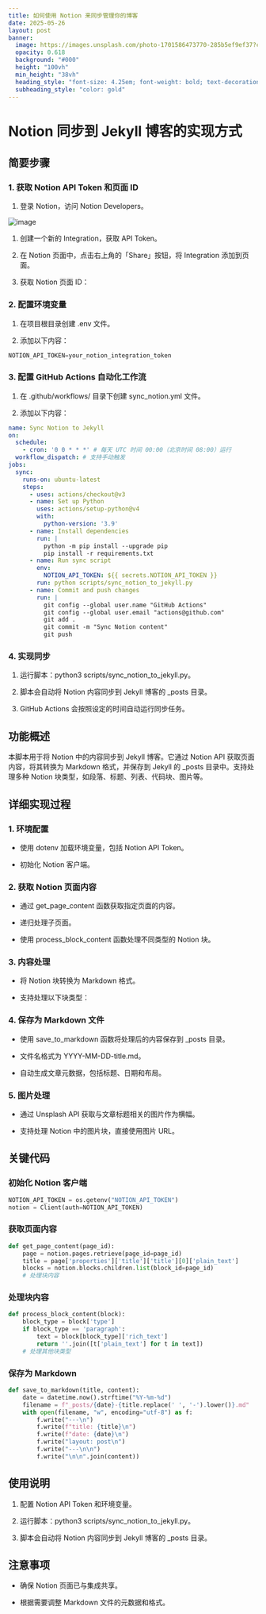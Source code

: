 ```yaml
---
title: 如何使用 Notion 来同步管理你的博客
date: 2025-05-26
layout: post
banner:
  image: https://images.unsplash.com/photo-1701586473770-285b5ef9ef37?crop=entropy&cs=tinysrgb&fit=max&fm=jpg&ixid=M3w2OTIwMzJ8MHwxfHJhbmRvbXx8fHx8fHx8fDE3NDgyMjQyMTJ8&ixlib=rb-4.1.0&q=80&w=1080
  opacity: 0.618
  background: "#000"
  height: "100vh"
  min_height: "38vh"
  heading_style: "font-size: 4.25em; font-weight: bold; text-decoration: underline"
  subheading_style: "color: gold"
---
```


# Notion 同步到 Jekyll 博客的实现方式

## 简要步骤

### 1. 获取 Notion API Token 和页面 ID

1. 登录 Notion，访问 Notion Developers。

![image](https://prod-files-secure.s3.us-west-2.amazonaws.com/a7a0cc5a-89b9-4cda-8686-1fba0ca52f40/d19c1afe-dea5-4312-9333-786b0ba83054/image.png?X-Amz-Algorithm=AWS4-HMAC-SHA256&X-Amz-Content-Sha256=UNSIGNED-PAYLOAD&X-Amz-Credential=ASIAZI2LB466X6ZF2C6K%2F20250526%2Fus-west-2%2Fs3%2Faws4_request&X-Amz-Date=20250526T015012Z&X-Amz-Expires=3600&X-Amz-Security-Token=IQoJb3JpZ2luX2VjEG4aCXVzLXdlc3QtMiJHMEUCIQCVWCqJFr1a2pRtbVS6eaWI0oO9Adzwg1wD632ZsdgX%2BwIgCwMy01zTpt6R4Yx6MfElfE8iLGsN%2FM5tJxrcMkTXI0sq%2FwMINxAAGgw2Mzc0MjMxODM4MDUiDGR4eqKG70bPiHvXXCrcA7voCZeUwjn%2F1kZGjw3%2Bq5MiChDBFQxBQuh87vQCIP2M9O4AUKfFnI5rOGf8tLXk5mj6SKfYtgT8wrN6JEPNnZXD5Nuz7ITxCzehc%2F9tOiFMkloHg%2BeBAqIHrGo81Dmi%2FH0ZF2Swi92o3hEAHjIK5CpFkPBypR6LN8COWchfd7Q00%2FxBOJfAw2wQ%2FHU1KpDqMFoWm%2B3VD98O0G%2B2aUYb1NSQYuIHpt3QjFXysml8KlxToyeanWh4ZHEIWgiBzb%2BekDrDJ1eG18Qs5g9JRsYCrRJL6VViijhr9Nyhqc%2FmG2e9wszkt%2B2nkpRx45Bvtttui5EsH3pRyo3VuG5A6tZqYql3U3Cn2xOhvN%2F5uKuyTdjlnQUdZQQB0yKq2IMlEMHagwJxAiqBJEXjCPwujp9rFXMZidwvVsw1ssdeaZfsoZ3wzd4fRH0598Xa10vWQ6k33EPNc3iDQ5Nt%2B5QkdvA5qjspuLtyokccxCk9yDraMD8QqA0k0VWhq7eSbrjLlew6ahyI3PyYy4i5SOG6V08e0r1W%2Fh3xa6j%2BiSAD76f7l01yMiGEa%2FGt04XEhoV7Uh%2BvcF%2FggOctRsMznhca%2FUUUwFtVw7D3CpsNjSw%2BKlUnGOnTris1QSVGrH%2B8X2vhMO%2BqzsEGOqUB5nwbGhXIMAMk%2BSWbdDiXWKzBdrN%2BDwUNdpS3VgYbR2dj8tKgX9KeS66iZXrRbDZXn%2F946sjGXYZ%2ByBuXxq0XwY9yI6lsLvEW6Z803av9RAbmf7yuTeFYcj%2BMYJ%2FfFSKa3JzZtKdeAfQ5Ma4PD7CO1Qn%2B%2FXkD%2FmLi9T3Udxrhp3KO%2BI5hBLp2XRCK9d9nOHEiz4UKOmwQkxusLN%2FVD1ThFqy9A5aG&X-Amz-Signature=901b0b6030cdbd94379f301d07e1de79f5b9270c4a12b98295d143d8d6db56a4&X-Amz-SignedHeaders=host&x-id=GetObject)

1. 创建一个新的 Integration，获取 API Token。

1. 在 Notion 页面中，点击右上角的「Share」按钮，将 Integration 添加到页面。

1. 获取 Notion 页面 ID：


### 2. 配置环境变量

1. 在项目根目录创建 .env 文件。

1. 添加以下内容：

```javascript
NOTION_API_TOKEN=your_notion_integration_token
```

### 3. 配置 GitHub Actions 自动化工作流

1. 在 .github/workflows/ 目录下创建 sync_notion.yml 文件。

1. 添加以下内容：

```yaml
name: Sync Notion to Jekyll
on:
  schedule:
    - cron: '0 0 * * *' # 每天 UTC 时间 00:00（北京时间 08:00）运行
  workflow_dispatch: # 支持手动触发
jobs:
  sync:
    runs-on: ubuntu-latest
    steps:
      - uses: actions/checkout@v3
      - name: Set up Python
        uses: actions/setup-python@v4
        with:
          python-version: '3.9'
      - name: Install dependencies
        run: |
          python -m pip install --upgrade pip
          pip install -r requirements.txt
      - name: Run sync script
        env:
          NOTION_API_TOKEN: ${{ secrets.NOTION_API_TOKEN }}
        run: python scripts/sync_notion_to_jekyll.py
      - name: Commit and push changes
        run: |
          git config --global user.name "GitHub Actions"
          git config --global user.email "actions@github.com"
          git add .
          git commit -m "Sync Notion content"
          git push
```

### 4. 实现同步

1. 运行脚本：python3 scripts/sync_notion_to_jekyll.py。

1. 脚本会自动将 Notion 内容同步到 Jekyll 博客的 _posts 目录。

1. GitHub Actions 会按照设定的时间自动运行同步任务。

## 功能概述

本脚本用于将 Notion 中的内容同步到 Jekyll 博客。它通过 Notion API 获取页面内容，将其转换为 Markdown 格式，并保存到 Jekyll 的 _posts 目录中。支持处理多种 Notion 块类型，如段落、标题、列表、代码块、图片等。

## 详细实现过程

### 1. 环境配置

- 使用 dotenv 加载环境变量，包括 Notion API Token。

- 初始化 Notion 客户端。

### 2. 获取 Notion 页面内容

- 通过 get_page_content 函数获取指定页面的内容。

- 递归处理子页面。

- 使用 process_block_content 函数处理不同类型的 Notion 块。

### 3. 内容处理

- 将 Notion 块转换为 Markdown 格式。

- 支持处理以下块类型：


### 4. 保存为 Markdown 文件

- 使用 save_to_markdown 函数将处理后的内容保存到 _posts 目录。

- 文件名格式为 YYYY-MM-DD-title.md。

- 自动生成文章元数据，包括标题、日期和布局。

### 5. 图片处理

- 通过 Unsplash API 获取与文章标题相关的图片作为横幅。

- 支持处理 Notion 中的图片块，直接使用图片 URL。

## 关键代码

### 初始化 Notion 客户端

```python
NOTION_API_TOKEN = os.getenv("NOTION_API_TOKEN")
notion = Client(auth=NOTION_API_TOKEN)
```

### 获取页面内容

```python
def get_page_content(page_id):
    page = notion.pages.retrieve(page_id=page_id)
    title = page['properties']['title']['title'][0]['plain_text']
    blocks = notion.blocks.children.list(block_id=page_id)
    # 处理块内容
```

### 处理块内容

```python
def process_block_content(block):
    block_type = block['type']
    if block_type == 'paragraph':
        text = block[block_type]['rich_text']
        return ''.join([t['plain_text'] for t in text])
    # 处理其他块类型
```

### 保存为 Markdown

```python
def save_to_markdown(title, content):
    date = datetime.now().strftime("%Y-%m-%d")
    filename = f"_posts/{date}-{title.replace(' ', '-').lower()}.md"
    with open(filename, "w", encoding="utf-8") as f:
        f.write("---\n")
        f.write(f"title: {title}\n")
        f.write(f"date: {date}\n")
        f.write("layout: post\n")
        f.write("---\n\n")
        f.write("\n\n".join(content))
```

## 使用说明

1. 配置 Notion API Token 和环境变量。

1. 运行脚本：python3 scripts/sync_notion_to_jekyll.py。

1. 脚本会自动将 Notion 内容同步到 Jekyll 博客的 _posts 目录。

## 注意事项

- 确保 Notion 页面已与集成共享。

- 根据需要调整 Markdown 文件的元数据和格式。